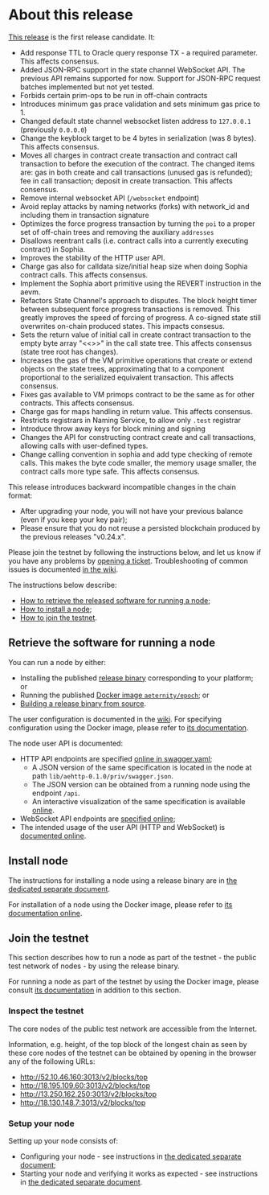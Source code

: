 # About this release

[This release][this-release] is the first release candidate.
It:
* Add response TTL to Oracle query response TX - a required parameter. This affects consensus.
* Added JSON-RPC support in the state channel WebSocket API. The previous API remains supported for now. Support for JSON-RPC request batches implemented but not yet tested.
* Forbids certain prim-ops to be run in off-chain contracts
* Introduces minimum gas prace validation and sets minimum gas price to 1.
* Changed default state channel websocket listen address to `127.0.0.1` (previously `0.0.0.0`)
* Change the keyblock target to be 4 bytes in serialization (was 8 bytes). This affects consensus.
* Moves all charges in contract create transaction and contract call transaction to before the execution of the contract. The changed items are: gas in both create and call transactions (unused gas is refunded); fee in call transaction; deposit in create transaction. This affects consensus.
* Remove internal websocket API (`/websocket` endpoint)
* Avoid replay attacks by naming networks (forks) with network_id and including them in transaction signature
* Optimizes the force progress transaction by turning the `poi` to a proper
  set of off-chain trees and removing the auxiliary `addresses`
* Disallows reentrant calls (i.e. contract calls into a currently executing contract) in Sophia.
* Improves the stability of the HTTP user API.
* Charge gas also for calldata size/initial heap size when doing Sophia contract calls. This affects consensus.
* Implement the Sophia abort primitive using the REVERT instruction in the aevm.
* Refactors State Channel's approach to disputes. The block height timer
  between subsequent force progress transactions is removed. This greatly
  improves the speed of forcing of progress. A co-signed state still 
  overwrites on-chain produced states. This impacts consesus.
* Sets the return value of initial call in create contract transaction to the empty byte array "<<>>" in the call state tree. This affects consensus (state tree root has changes).
* Increases the gas of the VM primitive operations that create or extend objects on the state trees, approximating that to a component proportional to the serialized equivalent transaction. This affects consensus.
* Fixes gas available to VM primops contract to be the same as for other contracts. This affects consensus.
* Charge gas for maps handling in return value. This affects consensus.
* Restricts registrars in Naming Service, to allow only `.test` registrar
* Introduce throw away keys for block mining and signing
* Changes the API for constructing contract create and call transactions, allowing calls with user-defined types.
* Change calling convention in sophia and add type checking of remote calls. This makes the byte code smaller, the memory usage smaller, the contract calls more type safe. This affects consensus.

[this-release]: https://github.com/aeternity/epoch/releases/tag/v0.25.0

This release introduces backward incompatible changes in the chain format:
* After upgrading your node, you will not have your previous balance (even if you keep your key pair);
* Please ensure that you do not reuse a persisted blockchain produced by the previous releases "v0.24.x".

Please join the testnet by following the instructions below, and let us know if you have any problems by [opening a ticket](https://github.com/aeternity/epoch/issues).
Troubleshooting of common issues is documented [in the wiki](https://github.com/aeternity/epoch/wiki/Troubleshooting).

The instructions below describe:
* [How to retrieve the released software for running a node](#retrieve-the-software-for-running-a-node);
* [How to install a node](#install-node);
* [How to join the testnet](#join-the-testnet).

## Retrieve the software for running a node

You can run a node by either:
* Installing the published [release binary][this-release] corresponding to your platform; or
* Running the published [Docker image `aeternity/epoch`][docker]; or
* [Building a release binary from source][build].

[docker]: https://github.com/aeternity/epoch/blob/v0.25.0/docs/docker.md
[build]: https://github.com/aeternity/epoch/blob/v0.25.0/docs/build.md

The user configuration is documented in the [wiki](https://github.com/aeternity/epoch/wiki/User-provided-configuration).
For specifying configuration using the Docker image, please refer to [its documentation][docker].

The node user API is documented:
* HTTP API endpoints are specified [online in swagger.yaml][swagger-yaml];
  * A JSON version of the same specification is located in the node at path `lib/aehttp-0.1.0/priv/swagger.json`.
  * The JSON version can be obtained from a running node using the endpoint `/api`.
  * An interactive visualization of the same specification is available [online][swagger-ui].
* WebSocket API endpoints are [specified online][api-doc];
* The intended usage of the user API (HTTP and WebSocket) is [documented online][api-doc].

[swagger-yaml]: https://github.com/aeternity/epoch/blob/v0.25.0/config/swagger.yaml
[swagger-ui]: https://aeternity.github.io/epoch-api-docs/?config=https://raw.githubusercontent.com/aeternity/epoch/v0.25.0/apps/aehttp/priv/swagger.json
[api-doc]: https://github.com/aeternity/protocol/blob/epoch-v0.25.0/epoch/api/README.md

## Install node

The instructions for installing a node using a release binary are in [the dedicated separate document](../../docs/installation.md).

For installation of a node using the Docker image, please refer to [its documentation online][docker].

## Join the testnet

This section describes how to run a node as part of the testnet - the public test network of nodes - by using the release binary.

For running a node as part of the testnet by using the Docker image, please consult [its documentation][docker] in addition to this section.

### Inspect the testnet

The core nodes of the public test network are accessible from the Internet.

Information, e.g. height, of the top block of the longest chain as seen by these core nodes of the testnet can be obtained by opening in the browser any of the following URLs:
* http://52.10.46.160:3013/v2/blocks/top
* http://18.195.109.60:3013/v2/blocks/top
* http://13.250.162.250:3013/v2/blocks/top
* http://18.130.148.7:3013/v2/blocks/top

### Setup your node

Setting up your node consists of:
* Configuring your node - see instructions in [the dedicated separate document](../../docs/configuration.md);
* Starting your node and verifying it works as expected - see instructions in [the dedicated separate document](../../docs/operation.md).
